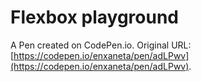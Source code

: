 # Flexbox playground

A Pen created on CodePen.io. Original URL: [https://codepen.io/enxaneta/pen/adLPwv](https://codepen.io/enxaneta/pen/adLPwv).

